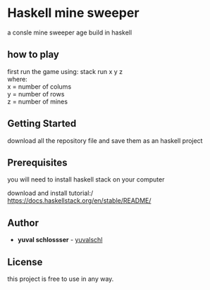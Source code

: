# Haskell mine sweeper

a consle mine sweeper age build in haskell

## how to play

first run the game using: stack run x y z\
where:\
x = number of colums\
y = number of rows\
z = number of mines

## Getting Started

download all the repository file and save them as an haskell project 

## Prerequisites

you will need to install haskell stack on your computer

download and install tutorial:/
https://docs.haskellstack.org/en/stable/README/

## Author

* **yuval schlossser** - [yuvalschl](https://github.com/yuvalschl)

## License

this project is free to use in any way.
